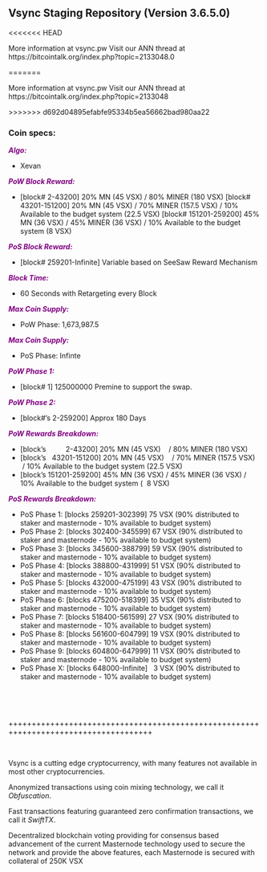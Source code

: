 <h2><strong>Vsync Staging Repository (Version 3.6.5.0)</strong></h2>
<<<<<<< HEAD
<p>More information at vsync.pw Visit our ANN thread at https://bitcointalk.org/index.php?topic=2133048.0</p>
=======
<p>More information at vsync.pw Visit our ANN thread at https://bitcointalk.org/index.php?topic=2133048</p>
>>>>>>> d692d04895efabfe95334b5ea56662bad980aa22
<h3><strong>Coin specs:</strong></h3>
<p><strong><span style="color: #800080;"><em>Algo:</em></span></strong></p>
<ul>
<li>Xevan</li>
</ul>
<p><strong><span style="color: #800080;"><em>PoW Block Reward:</em></span></strong></p>
<ul>
<li>[block# 2-43200] 20% MN (45 VSX) / 80% MINER (180 VSX) [block# 43201-151200] 20% MN (45 VSX) / 70% MINER (157.5 VSX) / 10% Available to the budget system (22.5 VSX) [block# 151201-259200] 45% MN (36 VSX) / 45% MINER (36 VSX) / 10% Available to the budget system (8 VSX)</li>
</ul>
<p><strong><span style="color: #800080;"><em>PoS Block Reward:</em></span></strong></p>
<ul>
<li>[block# 259201-Infinite] Variable based on SeeSaw Reward Mechanism</li>
</ul>
<p><strong><span style="color: #800080;"><em>Block Time:</em></span></strong></p>
<ul>
<li>60 Seconds with Retargeting every Block</li>
</ul>
<p><strong><span style="color: #800080;"><em>Max Coin Supply:</em></span></strong></p>
<ul>
<li>PoW Phase: 1,673,987.5</li>
</ul>
<p><strong><span style="color: #800080;"><em>Max Coin Supply:</em></span></strong></p>
<ul>
<li>PoS Phase: Infinte</li>
</ul>
<p><strong><span style="color: #800080;"><em>PoW Phase 1:</em></span></strong></p>
<ul>
<li>[block# 1] 125000000 Premine to support the swap.</li>
</ul>
<p><strong><span style="color: #800080;"><em>PoW Phase 2:</em></span></strong></p>
<ul>
<li>[block#&rsquo;s 2-259200] Approx 180 Days</li>
</ul>
<p><strong><span style="color: #800080;"><em>PoW Rewards Breakdown:</em></span></strong></p>
<ul>
<li>[block&rsquo;s &nbsp; &nbsp; &nbsp; &nbsp; &nbsp;2-43200] 20% MN (45 VSX) &nbsp; &nbsp;/ 80% MINER (180 VSX)</li>
<li>[block&rsquo;s &nbsp; 43201-151200] 20% MN (45 VSX) &nbsp; &nbsp;/ 70% MINER (157.5 VSX) &nbsp;/ 10% Available to the budget system (22.5 VSX)</li>
<li>[block&rsquo;s 151201-259200] 45% MN (36 VSX) / 45% MINER (36 VSX) / 10% Available to the budget system ( &nbsp;8 VSX)</li>
</ul>
<p><strong><span style="color: #800080;"><em>PoS Rewards Breakdown:</em></span></strong></p>
<ul>
<li>PoS Phase 1: [blocks 259201-302399] 75 VSX (90% distributed to staker and masternode - 10% available to budget system)</li>
<li>PoS Phase 2: [blocks 302400-345599] 67 VSX (90% distributed to staker and masternode - 10% available to budget system)</li>
<li>PoS Phase 3: [blocks 345600-388799] 59 VSX (90% distributed to staker and masternode - 10% available to budget system)</li>
<li>PoS Phase 4: [blocks 388800-431999] 51 VSX (90% distributed to staker and masternode - 10% available to budget system)</li>
<li>PoS Phase 5: [blocks 432000-475199] 43 VSX (90% distributed to staker and masternode - 10% available to budget system)</li>
<li>PoS Phase 6: [blocks 475200-518399] 35 VSX (90% distributed to staker and masternode - 10% available to budget system)</li>
<li>PoS Phase 7: [blocks 518400-561599] 27 VSX (90% distributed to staker and masternode - 10% available to budget system)</li>
<li>PoS Phase 8: [blocks 561600-604799] 19 VSX (90% distributed to staker and masternode - 10% available to budget system)</li>
<li>PoS Phase 9: [blocks 604800-647999] 11 VSX (90% distributed to staker and masternode - 10% available to budget system)</li>
<li>PoS Phase X: [blocks 648000-Infinite] &nbsp; 3 VSX (90% distributed to staker and masternode - 10% available to budget system)</li>
</ul>
<br/>
<p>&nbsp;</p>
<p>+++++++++++++++++++++++++++++++++++++++++++++++++++++++++++++++++++++++++++++++++++++</p>
<p>&nbsp;</p>
<p>Vsync is a cutting edge cryptocurrency, with many features not available in most other cryptocurrencies.</p>
<p>Anonymized transactions using coin mixing technology, we call it <em>Obfuscation</em>.</p>
<p>Fast transactions featuring guaranteed zero confirmation transactions, we call it <em>SwiftTX</em>.</p>
<p>Decentralized blockchain voting providing for consensus based advancement of the current Masternode technology used to secure the network and provide the above features, each Masternode is secured with collateral of 250K VSX</p>
